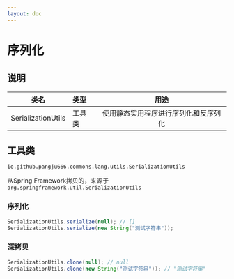 ```yaml
---
layout: doc
---
```


# 序列化

## 说明

| 类名                 | 类型  |         用途         |
|--------------------|:----|:------------------:|
| SerializationUtils | 工具类 | 使用静态实用程序进行序列化和反序列化 |

## 工具类
`io.github.pangju666.commons.lang.utils.SerializationUtils`

从Spring Framework拷贝的，来源于`org.springframework.util.SerializationUtils`

### 序列化
```java
SerializationUtils.serialize(null); // []
SerializationUtils.serialize(new String("测试字符串"));
```

### 深拷贝
```java
SerializationUtils.clone(null); // null
SerializationUtils.clone(new String("测试字符串")); // "测试字符串"
```
